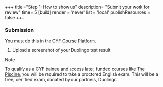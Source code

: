 +++
title ="Step 1: How to show us"
description= "Submit your work for review"
time= 5
[build]
  render = 'never'
  list = 'local'
  publishResources = false 
+++

### Submission

You must do this in the [CYF Course Platform](https://application-process.codeyourfuture.io/).

1. Upload a screenshot of your Duolingo test result

> [!NOTE]
> To qualify as a CYF trainee and access later, funded courses like [The Piscine](https://piscine.codeyourfuture.io/), you will be required to take a proctored English exam. This will be a free, certified exam, donated by our partners, Duolingo.
